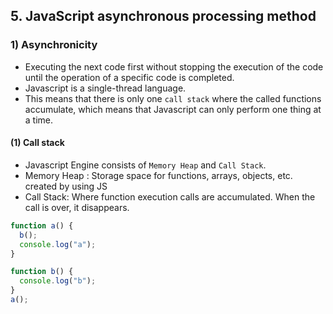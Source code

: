 ## 5. JavaScript asynchronous processing method

### 1) Asynchronicity
* Executing the next code first without stopping the execution of the code until the operation of a specific code is completed.
* Javascript is a single-thread language.
* This means that there is only one ```call stack``` where the called functions accumulate, which means that Javascript can only perform one thing at a time.

#### (1) Call stack
* Javascript Engine consists of ```Memory Heap``` and ```Call Stack```.
* Memory Heap : Storage space for functions, arrays, objects, etc. created by using JS
* Call Stack: Where function execution calls are accumulated. When the call is over, it disappears.

```javascript
function a() {
  b();
  console.log("a");
}

function b() {
  console.log("b");
}
a();
```

